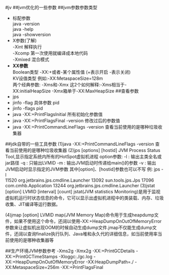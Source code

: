 #jv
##jvm优化的一些参数
##jvm参数参数类型
  * 标配参数    
    java -version     
    java -help  
    java -showversion
  * X参数(了解)  
    -Xint 解释执行  
    -Xcomp 第一次使用就编译成本地代码  
    -Xmixed 混合模式
  * __XX参数__  
   Boolean类型 -XX:+或者-某个属性值 (+表示开启 -表示关闭)  
   KV设值类型 例如:-XX:MetaspaceSize=128m  
   两个经典参数: -Xms和-Xmx 这2个如何解释:-Xms相当于-XX:initialHeapSize -Xmx箱单于-XX:MaxHeapSize
##查看参数
  * jps 
  * jinfo  -flag 具体参数 pid
  * jinfo  -flags pid
  * java -XX:+PrintFlagsInitial 所有初始化参数值
  * java -XX:+PrintFlagsFinal -version 修改过后的参数值
  * java -XX:+PrintCommandLineFlags -version 查看当前使用的是哪种垃圾收集器  

##jdk自带的一些工具参数
(1)java -XX:+PrintCommandLineFlags -version 查看当前使用的是哪种垃圾收集器
(2)jps [options] [hostid]  JVM Process Status Tool,显示指定系统内所有的HotSpot虚拟机进程
    option参数:
        -l : 输出主类全名或jar路径
        -q : 只输出LVMID
        -m : 输出JVM启动时传递给main()的参数
        -v : 输出JVM启动时显示指定的JVM参数
        其中[option]、[hostid]参数也可以不写
     例: jps -l   
        11520 org.jetbrains.jps.cmdline.Launcher
        13092 sun.tools.jps.Jps
        17096 com.cmhb.Application
        13244 org.jetbrains.jps.cmdline.Launcher
(3)jstat [option] LVMID [interval] [count] jstat(JVM statistics Monitoring)是用于监视虚拟机运行时状态信息的命令，它可以显示出虚拟机进程中的类装载、内存、垃圾收集、JIT编译等运行数据。
 
(4)jmap [option] LVMID map(JVM Memory Map)命令用于生成heapdump文件，如果不使用这个命令，还阔以使用-XX:+HeapDumpOnOutOfMemoryError参数来让虚拟机出现OOM的时候自动生成dump文件.jmap不仅能生成dump文件，还阔以查询finalize执行队列、Java堆和永久代的详细信息，如当前使用率当前使用的是哪种收集器等
    
##生产环境JVM参数参考
 -Xms2g
 -Xmx2g
 -XX:+PrintGCDetails
 -XX:+PrintGCTimeStamps
 -Xloggc:./gc.log
 -XX:+HeapDumpOnOutOfMemoryError
 -XX:HeapDumpPath=./
 -XX:MetaspaceSize=256m
 -XX:+PrintFlagsFinal    